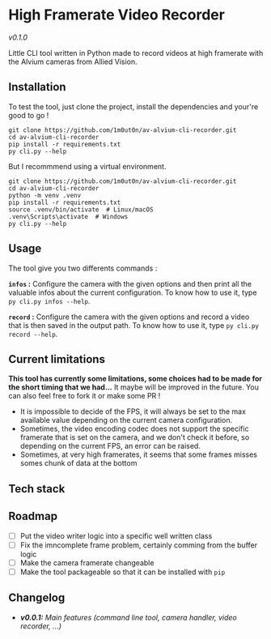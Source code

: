 # High Framerate Video Recorder
*v0.1.0*

Little CLI tool written in Python made to record videos at high framerate with the Alvium cameras from Allied Vision.

## Installation

To test the tool, just clone the project, install the dependencies and your're good to go !

```console
git clone https://github.com/1m0ut0n/av-alvium-cli-recorder.git
cd av-alvium-cli-recorder
pip install -r requirements.txt
py cli.py --help
```

But I recommmend using a virtual environment.

```console
git clone https://github.com/1m0ut0n/av-alvium-cli-recorder.git
cd av-alvium-cli-recorder
python -m venv .venv
pip install -r requirements.txt
source .venv/bin/activate  # Linux/macOS
.venv\Scripts\activate  # Windows
py cli.py --help
```

## Usage

The tool give you two differents commands :

**`infos` :** Configure the camera with the given options and then print all the valuable infos about the current configuration. To know how to use it, type  `py cli.py infos --help`.

**`record` :** Configure the camera with the given options and record a video that is then saved in the output path. To know how to use it, type  `py cli.py record --help`.

## Current limitations

**This tool has currently some limitations, some choices had to be made for the short timing that we had...** It maybe will be improved in the future. You can also feel free to fork it or make some PR !
- It is impossible to decide of the FPS, it will always be set to the max available value depending on the current camera configuration.
- Sometimes, the video encoding codec does not support the specific framerate that is set on the camera, and we don't check it before, so depending on the current FPS, an error can be raised.
- Sometimes, at very high framerates, it seems that some frames misses somes chunk of data at the bottom

## Tech stack

## Roadmap

- [ ] Put the video writer logic into a specific well written class
- [ ] Fix the imncomplete frame problem, certainly comming from the buffer logic
- [ ] Make the camera framerate changeable
- [ ] Make the tool packageable so that it can be installed with `pip`

## Changelog

 - ***v0.0.1:** Main features (command line tool, camera handler, video recorder, ...)*